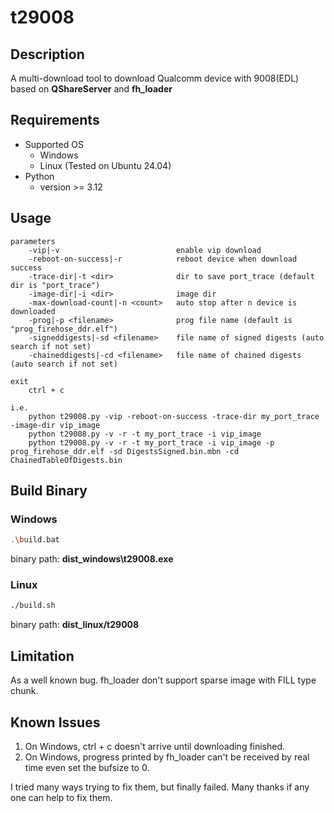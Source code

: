 # t29008

## Description
A multi-download tool to download Qualcomm device with 9008(EDL) based on **QShareServer** and **fh_loader**

## Requirements
* Supported OS
  * Windows
  * Linux (Tested on Ubuntu 24.04)
* Python
  * version >= 3.12



## Usage
```
parameters
    -vip|-v                          enable vip download
    -reboot-on-success|-r            reboot device when download success
    -trace-dir|-t <dir>              dir to save port_trace (default dir is "port_trace")
    -image-dir|-i <dir>              image dir
    -max-download-count|-n <count>   auto stop after n device is downloaded
    -prog|-p <filename>              prog file name (default is "prog_firehose_ddr.elf")
    -signeddigests|-sd <filename>    file name of signed digests (auto search if not set)
    -chaineddigests|-cd <filename>   file name of chained digests (auto search if not set)

exit
    ctrl + c

i.e.
    python t29008.py -vip -reboot-on-success -trace-dir my_port_trace -image-dir vip_image
    python t29008.py -v -r -t my_port_trace -i vip_image
    python t29008.py -v -r -t my_port_trace -i vip_image -p prog_firehose_ddr.elf -sd DigestsSigned.bin.mbn -cd ChainedTableOfDigests.bin
```

## Build Binary
### Windows
  ```bash
  .\build.bat
  ```
  binary path: **dist_windows\t29008.exe**
### Linux
  ```bash
  ./build.sh
  ```
  binary path: **dist_linux/t29008**

## Limitation
As a well known bug. fh_loader don't support sparse image with FILL type chunk.

## Known Issues
1. On Windows, ctrl + c doesn't arrive until downloading finished.
2. On Windows, progress printed by fh_loader can't be received by real time even set the bufsize to 0.

I tried many ways trying to fix them, but finally failed. Many thanks if any one can help to fix them.

